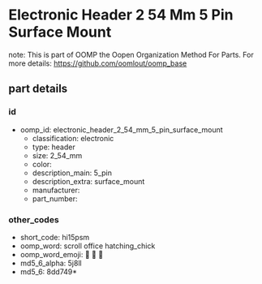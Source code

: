 # Electronic Header 2 54 Mm 5 Pin Surface Mount  

note: This is part of OOMP the Oopen Organization Method For Parts. For more details: https://github.com/oomlout/oomp_base

##  part details





### id
* oomp_id: electronic_header_2_54_mm_5_pin_surface_mount
  * classification: electronic
  * type: header
  * size: 2_54_mm
  * color: 
  * description_main: 5_pin
  * description_extra: surface_mount
  * manufacturer: 
  * part_number: 

### other_codes
* short_code: hi15psm
* oomp_word: scroll office hatching_chick
* oomp_word_emoji: :scroll: :office: :hatching_chick:
* md5_6_alpha: 5j8ll
* md5_6: 8dd749* 